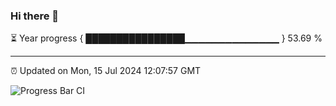 ### Hi there 👋

⏳ Year progress { ████████████████▁▁▁▁▁▁▁▁▁▁▁▁▁▁ } 53.69 %

---

⏰ Updated on Mon, 15 Jul 2024 12:07:57 GMT

![Progress Bar CI](https://github.com/liununu/liununu/workflows/Progress%20Bar%20CI/badge.svg)
